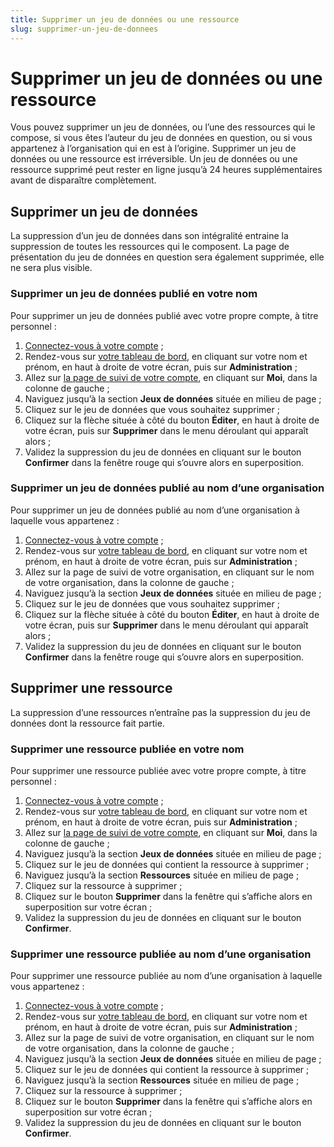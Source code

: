 ```yaml
---
title: Supprimer un jeu de données ou une ressource
slug: supprimer-un-jeu-de-donnees
---
```

# Supprimer un jeu de données ou une ressource

Vous pouvez supprimer un jeu de données, ou l’une des ressources qui le compose, si vous êtes l’auteur du jeu de données en question, ou si vous appartenez à l’organisation qui en est à l’origine. Supprimer un jeu de données ou une ressource est irréversible. Un jeu de données ou une ressource supprimé peut rester en ligne jusqu’à 24 heures supplémentaires avant de disparaître complètement.

## Supprimer un jeu de données

La suppression d’un jeu de données dans son intégralité entraine la suppression de toutes les ressources qui le composent. La page de présentation du jeu de données en question sera également supprimée, elle ne sera plus visible.

### Supprimer un jeu de données publié en votre nom

Pour supprimer un jeu de données publié avec votre propre compte, à titre personnel :

1. [Connectez-vous à votre compte](https://www.data.gouv.fr/fr/login) ;
2. Rendez-vous sur [votre tableau de bord](https://www.data.gouv.fr/fr/admin/), en cliquant sur votre nom et prénom, en haut à droite de votre écran, puis sur **Administration** ;
3. Allez sur [la page de suivi de votre compte](https://www.data.gouv.fr/fr/admin/me/edit), en cliquant sur **Moi**, dans la colonne de gauche ;
4. Naviguez jusqu’à la section **Jeux de données** située en milieu de page ;
5. Cliquez sur le jeu de données que vous souhaitez supprimer ;
6. Cliquez sur la flèche située à côté du bouton **Éditer**, en haut à droite de votre écran, puis sur **Supprimer** dans le menu déroulant qui apparaît alors ;
7. Validez la suppression du jeu de données en cliquant sur le bouton **Confirmer** dans la fenêtre rouge qui s’ouvre alors en superposition.

### Supprimer un jeu de données publié au nom d’une organisation

Pour supprimer un jeu de données publié au nom d’une organisation à laquelle vous appartenez :

1. [Connectez-vous à votre compte](https://www.data.gouv.fr/fr/login) ;
2. Rendez-vous sur [votre tableau de bord](https://www.data.gouv.fr/fr/admin/), en cliquant sur votre nom et prénom, en haut à droite de votre écran, puis sur **Administration** ;
3. Allez sur la page de suivi de votre organisation, en cliquant sur le nom de votre organisation, dans la colonne de gauche ;
4. Naviguez jusqu’à la section **Jeux de données** située en milieu de page ;
5. Cliquez sur le jeu de données que vous souhaitez supprimer ;
6. Cliquez sur la flèche située à côté du bouton **Éditer**, en haut à droite de votre écran, puis sur **Supprimer** dans le menu déroulant qui apparaît alors ;
7. Validez la suppression du jeu de données en cliquant sur le bouton **Confirmer** dans la fenêtre rouge qui s’ouvre alors en superposition.

## Supprimer une ressource

La suppression d’une ressources n’entraîne pas la suppression du jeu de données dont la ressource fait partie.

### Supprimer une ressource publiée en votre nom

Pour supprimer une ressource publiée avec votre propre compte, à titre personnel :

1. [Connectez-vous à votre compte](https://www.data.gouv.fr/fr/login) ;
2. Rendez-vous sur [votre tableau de bord](https://www.data.gouv.fr/fr/admin/), en cliquant sur votre nom et prénom, en haut à droite de votre écran, puis sur **Administration** ;
3. Allez sur [la page de suivi de votre compte](https://www.data.gouv.fr/fr/admin/me/edit), en cliquant sur **Moi**, dans la colonne de gauche ;
4. Naviguez jusqu’à la section **Jeux de données** située en milieu de page ;
5. Cliquez sur le jeu de données qui contient la ressource à supprimer ;
6. Naviguez jusqu’à la section **Ressources** située en milieu de page ;
7. Cliquez sur la ressource à supprimer ;
8. Cliquez sur le bouton **Supprimer** dans la fenêtre qui s’affiche alors en superposition sur votre écran ;
9. Validez la suppression du jeu de données en cliquant sur le bouton **Confirmer**.

### Supprimer une ressource publiée au nom d’une organisation

Pour supprimer une ressource publiée au nom d’une organisation à laquelle vous appartenez :

1. [Connectez-vous à votre compte](https://www.data.gouv.fr/fr/login) ;
2. Rendez-vous sur [votre tableau de bord](https://www.data.gouv.fr/fr/admin/), en cliquant sur votre nom et prénom, en haut à droite de votre écran, puis sur **Administration** ;
3. Allez sur la page de suivi de votre organisation, en cliquant sur le nom de votre organisation, dans la colonne de gauche ;
4. Naviguez jusqu’à la section **Jeux de données** située en milieu de page ;
5. Cliquez sur le jeu de données qui contient la ressource à supprimer ;
6. Naviguez jusqu’à la section **Ressources** située en milieu de page ;
7. Cliquez sur la ressource à supprimer ;
8. Cliquez sur le bouton **Supprimer** dans la fenêtre qui s’affiche alors en superposition sur votre écran ;
9. Validez la suppression du jeu de données en cliquant sur le bouton **Confirmer**.
